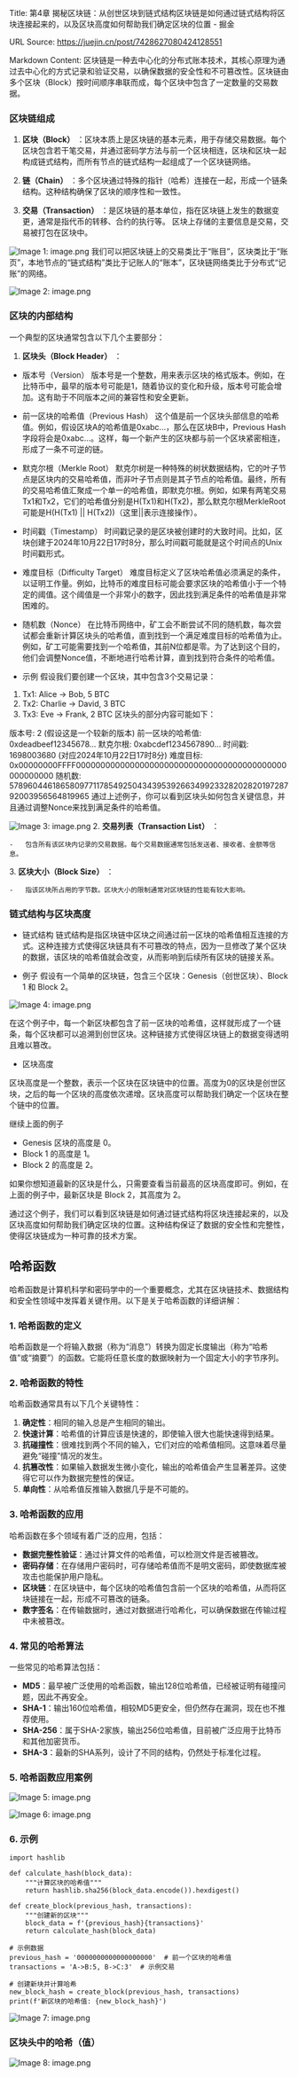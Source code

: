 Title: 第4章 揭秘区块链：从创世区块到链式结构区块链是如何通过链式结构将区块连接起来的，以及区块高度如何帮助我们确定区块的位置 - 掘金

URL Source: https://juejin.cn/post/7428627080424128551

Markdown Content:
区块链是一种去中心化的分布式账本技术，其核心原理为通过去中心化的方式记录和验证交易，以确保数据的安全性和不可篡改性。区块链由多个区块（Block）按时间顺序串联而成，每个区块中包含了一定数量的交易数据。

### 区块链组成

1.  **区块（Block）** ：区块本质上是区块链的基本元素，用于存储交易数据。每个区块包含若干笔交易，并通过密码学方法与前一个区块相连，区块和区块一起构成链式结构，而所有节点的链式结构一起组成了一个区块链网络。
    
2.  **链（Chain）** ：多个区块通过特殊的指针（哈希）连接在一起，形成一个链条结构。这种结构确保了区块的顺序性和一致性。
    
3.  **交易（Transaction）** ：是区块链的基本单位，指在区块链上发生的数据变更，通常是指代币的转移、合约的执行等。 区块上存储的主要信息是交易，交易被打包在区块中。
    

![Image 1: image.png](https://p6-xtjj-sign.byteimg.com/tos-cn-i-73owjymdk6/7d51bf4530384c97b6fc3dd66fa539f7~tplv-73owjymdk6-jj-mark-v1:0:0:0:0:5o6Y6YeR5oqA5pyv56S-5Yy6IEAgVGVjaExlYXJu:q75.awebp?rk3s=f64ab15b&x-expires=1730625388&x-signature=xm43E%2BvjlmSON35RBH8bvH%2Bu5SI%3D) 我们可以把区块链上的交易类比于“账目”，区块类比于“账页”，本地节点的“链式结构”类比于记账人的“账本”，区块链网络类比于分布式“记账”的网络。

![Image 2: image.png](https://p6-xtjj-sign.byteimg.com/tos-cn-i-73owjymdk6/427cca04d51149d385071020290bf6b6~tplv-73owjymdk6-jj-mark-v1:0:0:0:0:5o6Y6YeR5oqA5pyv56S-5Yy6IEAgVGVjaExlYXJu:q75.awebp?rk3s=f64ab15b&x-expires=1730625388&x-signature=hUqTc%2F6FHnx14zxh4fUEeo%2Bmjrc%3D)

### 区块的内部结构

一个典型的区块通常包含以下几个主要部分：

1.  **区块头（Block Header）** ：

*   版本号（Version） 版本号是一个整数，用来表示区块的格式版本。例如，在比特币中，最早的版本号可能是1，随着协议的变化和升级，版本号可能会增加。这有助于不同版本之间的兼容性和安全更新。
    
*   前一区块的哈希值（Previous Hash） 这个值是前一个区块头部信息的哈希值。例如，假设区块A的哈希值是0xabc...，那么在区块B中，Previous Hash字段将会是0xabc...。这样，每一个新产生的区块都与前一个区块紧密相连，形成了一条不可逆的链。
    
*   默克尔根（Merkle Root） 默克尔树是一种特殊的树状数据结构，它的叶子节点是区块内的交易哈希值，而非叶子节点则是其子节点的哈希值。最终，所有的交易哈希值汇聚成一个单一的哈希值，即默克尔根。例如，如果有两笔交易Tx1和Tx2，它们的哈希值分别是H(Tx1)和H(Tx2)，那么默克尔根MerkleRoot可能是H(H(Tx1) || H(Tx2))（这里||表示连接操作）。
    
*   时间戳（Timestamp） 时间戳记录的是区块被创建时的大致时间。比如，区块创建于2024年10月22日17时8分，那么时间戳可能就是这个时间点的Unix时间戳形式。
    
*   难度目标（Difficulty Target） 难度目标定义了区块哈希值必须满足的条件，以证明工作量。例如，比特币的难度目标可能会要求区块的哈希值小于一个特定的阈值。这个阈值是一个非常小的数字，因此找到满足条件的哈希值是非常困难的。
    
*   随机数（Nonce） 在比特币网络中，矿工会不断尝试不同的随机数，每次尝试都会重新计算区块头的哈希值，直到找到一个满足难度目标的哈希值为止。例如，矿工可能需要找到一个哈希值，其前N位都是零。为了达到这个目的，他们会调整Nonce值，不断地进行哈希计算，直到找到符合条件的哈希值。
    
*   示例 假设我们要创建一个区块，其中包含3个交易记录：
    

1.  Tx1: Alice -\> Bob, 5 BTC
2.  Tx2: Charlie -\> David, 3 BTC
3.  Tx3: Eve -\> Frank, 2 BTC 区块头的部分内容可能如下：

版本号: 2 (假设这是一个较新的版本) 前一区块的哈希值: 0xdeadbeef12345678... 默克尔根: 0xabcdef1234567890... 时间戳: 1698003680 (对应2024年10月22日17时8分) 难度目标: 0x00000000FFFF0000000000000000000000000000000000000000000000000000 随机数: 57896044618658097711785492504343953926634992332820282019728792003956564819965 通过上述例子，你可以看到区块头如何包含关键信息，并且通过调整Nonce来找到满足条件的哈希值。

![Image 3: image.png](https://p6-xtjj-sign.byteimg.com/tos-cn-i-73owjymdk6/4c77430eab7a410f9f4410524419bfe0~tplv-73owjymdk6-jj-mark-v1:0:0:0:0:5o6Y6YeR5oqA5pyv56S-5Yy6IEAgVGVjaExlYXJu:q75.awebp?rk3s=f64ab15b&x-expires=1730625388&x-signature=Ev0p3mwCwwu2Om5hSnhPCAfQ1Iw%3D) 2. **交易列表（Transaction List）** ：

```
-   包含所有该区块内记录的交易数据。每个交易数据通常包括发送者、接收者、金额等信息。
```

3\. **区块大小（Block Size）** ：

```
-   指该区块所占用的字节数。区块大小的限制通常对区块链的性能有较大影响。
```

### 链式结构与区块高度

*   链式结构 链式结构是指区块链中区块之间通过前一区块的哈希值相互连接的方式。这种连接方式使得区块链具有不可篡改的特点，因为一旦修改了某个区块的数据，该区块的哈希值就会改变，从而影响到后续所有区块的链接关系。
    
*   例子 假设有一个简单的区块链，包含三个区块：Genesis（创世区块）、Block 1 和 Block 2。
    

![Image 4: image.png](https://p6-xtjj-sign.byteimg.com/tos-cn-i-73owjymdk6/2ec588ecdf9e4051b445afe983af5472~tplv-73owjymdk6-jj-mark-v1:0:0:0:0:5o6Y6YeR5oqA5pyv56S-5Yy6IEAgVGVjaExlYXJu:q75.awebp?rk3s=f64ab15b&x-expires=1730625388&x-signature=vBkjCOOigNmWdh3vhC%2B5OojQ3yk%3D)

在这个例子中，每一个新区块都包含了前一区块的哈希值，这样就形成了一个链条，每个区块都可以追溯到创世区块。这种链接方式使得区块链上的数据变得透明且难以篡改。

*   区块高度

区块高度是一个整数，表示一个区块在区块链中的位置。高度为0的区块是创世区块，之后的每一个区块的高度依次递增。区块高度可以帮助我们确定一个区块在整个链中的位置。

继续上面的例子

*   Genesis 区块的高度是 0。
*   Block 1 的高度是 1。
*   Block 2 的高度是 2。

如果你想知道最新的区块是什么，只需要查看当前最高的区块高度即可。例如，在上面的例子中，最新区块是 Block 2，其高度为 2。

通过这个例子，我们可以看到区块链是如何通过链式结构将区块连接起来的，以及区块高度如何帮助我们确定区块的位置。这种结构保证了数据的安全性和完整性，使得区块链成为一种可靠的技术方案。

哈希函数
----

哈希函数是计算机科学和密码学中的一个重要概念，尤其在区块链技术、数据结构和安全性领域中发挥着关键作用。以下是关于哈希函数的详细讲解：

### 1\. 哈希函数的定义

哈希函数是一个将输入数据（称为“消息”）转换为固定长度输出（称为“哈希值”或“摘要”）的函数。它能将任意长度的数据映射为一个固定大小的字节序列。

### 2\. 哈希函数的特性

哈希函数通常具有以下几个关键特性：

1.  **确定性**：相同的输入总是产生相同的输出。
2.  **快速计算**：哈希值的计算应该是快速的，即使输入很大也能快速得到结果。
3.  **抗碰撞性**：很难找到两个不同的输入，它们对应的哈希值相同。这意味着尽量避免“碰撞”情况的发生。
4.  **抗篡改性**：如果输入数据发生微小变化，输出的哈希值会产生显著差异。这使得它可以作为数据完整性的保证。
5.  **单向性**：从哈希值反推输入数据几乎是不可能的。

### 3\. 哈希函数的应用

哈希函数在多个领域有着广泛的应用，包括：

*   **数据完整性验证**：通过计算文件的哈希值，可以检测文件是否被篡改。
*   **密码存储**：在存储用户密码时，可存储哈希值而不是明文密码，即使数据库被攻击也能保护用户隐私。
*   **区块链**：在区块链中，每个区块的哈希值包含前一个区块的哈希值，从而将区块链接在一起，形成不可篡改的链条。
*   **数字签名**：在传输数据时，通过对数据进行哈希化，可以确保数据在传输过程中未被篡改。

### 4\. 常见的哈希算法

一些常见的哈希算法包括：

*   **MD5**：最早被广泛使用的哈希函数，输出128位哈希值，已经被证明有碰撞问题，因此不再安全。
*   **SHA-1**：输出160位哈希值，相较MD5更安全，但仍然存在漏洞，现在也不推荐使用。
*   **SHA-256**：属于SHA-2家族，输出256位哈希值，目前被广泛应用于比特币和其他加密货币。
*   **SHA-3**：最新的SHA系列，设计了不同的结构，仍然处于标准化过程。

### 5\. 哈希函数应用案例

![Image 5: image.png](https://p6-xtjj-sign.byteimg.com/tos-cn-i-73owjymdk6/daff58be83b246109045605525b89370~tplv-73owjymdk6-jj-mark-v1:0:0:0:0:5o6Y6YeR5oqA5pyv56S-5Yy6IEAgVGVjaExlYXJu:q75.awebp?rk3s=f64ab15b&x-expires=1730625388&x-signature=GURYh1nLCCHPzNuM4TunBtHLrjI%3D)

![Image 6: image.png](https://p6-xtjj-sign.byteimg.com/tos-cn-i-73owjymdk6/22d16ee6cbbc4c30b953a77ac7287b1d~tplv-73owjymdk6-jj-mark-v1:0:0:0:0:5o6Y6YeR5oqA5pyv56S-5Yy6IEAgVGVjaExlYXJu:q75.awebp?rk3s=f64ab15b&x-expires=1730625388&x-signature=qOUyxzrQKac0j0%2B%2B0%2B4%2FVxXdFcc%3D)

### 6\. 示例

```
import hashlib

def calculate_hash(block_data):
    """计算区块的哈希值"""
    return hashlib.sha256(block_data.encode()).hexdigest()

def create_block(previous_hash, transactions):
    """创建新的区块"""
    block_data = f'{previous_hash}{transactions}'
    return calculate_hash(block_data)

# 示例数据
previous_hash = '0000000000000000000'  # 前一个区块的哈希值
transactions = 'A->B:5, B->C:3'  # 示例交易

# 创建新块并计算哈希
new_block_hash = create_block(previous_hash, transactions)
print(f'新区块的哈希值: {new_block_hash}')

```

![Image 7: image.png](https://p6-xtjj-sign.byteimg.com/tos-cn-i-73owjymdk6/bb77d45259e9415a952e95ef54767d36~tplv-73owjymdk6-jj-mark-v1:0:0:0:0:5o6Y6YeR5oqA5pyv56S-5Yy6IEAgVGVjaExlYXJu:q75.awebp?rk3s=f64ab15b&x-expires=1730625388&x-signature=cLZtXy7L8PFZhdkqMr4XQ6WtIII%3D)

### 区块头中的哈希（值）

![Image 8: image.png](https://p6-xtjj-sign.byteimg.com/tos-cn-i-73owjymdk6/2d20094277e4412b81b119c58ba1bd4a~tplv-73owjymdk6-jj-mark-v1:0:0:0:0:5o6Y6YeR5oqA5pyv56S-5Yy6IEAgVGVjaExlYXJu:q75.awebp?rk3s=f64ab15b&x-expires=1730625388&x-signature=wSLnr1zsPMS%2B7628QzV1I0mYSj8%3D)
